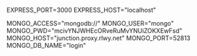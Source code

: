 EXPRESS_PORT=3000
EXPRESS_HOST="localhost"

MONGO_ACCESS="mongodb://"
MONGO_USER="mongo"
MONGO_PWD="mcivYNJWHEcORveRuMvYNUiZOKXEwFsd"
MONGO_HOST="junction.proxy.rlwy.net"
MONGO_PORT=52813
MONGO_DB_NAME="login"